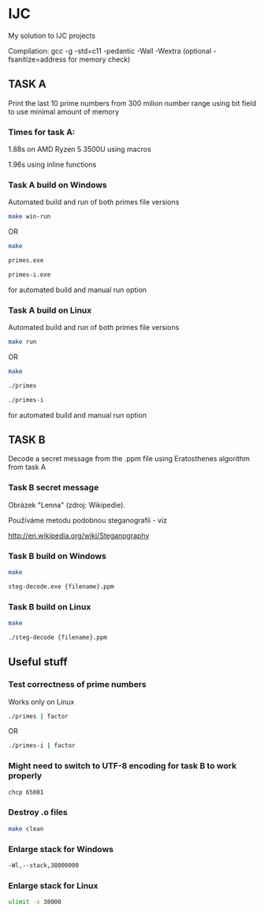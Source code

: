 # IJC
My solution to IJC projects

Compilation: gcc -g -std=c11 -pedantic -Wall -Wextra (optional -fsanitize=address for memory check)

## TASK A

Print the last 10 prime numbers from 300 milion number range using bit field to use minimal amount of memory

### Times for task A:

1.88s on AMD Ryzen 5 3500U using macros

1.96s using inline functions

### Task A build on Windows

Automated build and run of both primes file versions

```bash
make win-run
```

OR

```bash
make

primes.exe

primes-i.exe
```

for automated build and manual run option

### Task A build on Linux

Automated build and run of both primes file versions

```bash
make run
```

OR

```bash
make

./primes

./primes-i
```

for automated build and manual run option

## TASK B

Decode a secret message from the .ppm file using Eratosthenes algorithm from task A 

### Task B secret message

Obrázek "Lenna" (zdroj: Wikipedie).

Používáme metodu podobnou steganografii - viz

http://en.wikipedia.org/wiki/Steganography

### Task B build on Windows

```bash
make

steg-decode.exe {filename}.ppm
```

### Task B build on Linux

```bash
make

./steg-decode {filename}.ppm
```

## Useful stuff

### Test correctness of prime numbers

Works only on Linux

```bash
./primes | factor
```

OR

```bash
./primes-i | factor
```

### Might need to switch to UTF-8 encoding for task B to work properly

```bash
chcp 65001
```

### Destroy .o files
```bash
make clean
```

### Enlarge stack for Windows
```bash
-Wl,--stack,38000000
```

### Enlarge stack for Linux
```bash
ulimit -s 38000 
```